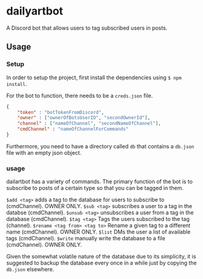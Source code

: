 # dailyartbot
A Discord bot that allows users to tag subscribed users in posts.

## Usage

### Setup

In order to setup the project, first install the dependencies using `$ npm install`.

For the bot to function, there needs to be a `creds.json` file.
```json
{
    "token" : "botTokenFromDiscord",
    "owner" : ["ownerOfBotsUserID", "secondOwnerId"],
    "channel" : ["nameOfChannel", "secondNameOfChannel"],
    "cmdChannel" : "nameOfChannelForCommands"
}
```

Furthermore, you need to have a directory called `db` that contains a `db.json` file with an empty json object.

### usage

dailartbot has a variety of commands. The primary function of the bot is to subscribe to posts of a certain type so that you can be tagged in them.

`$add <tag>` adds a tag to the database for users to subscribe to (cmdChannel). OWNER ONLY.
`$sub <tag>` subscribes a user to a tag in the databse (cmdChannel).
`$unsub <tag>` unsubscribes a user from a tag in the database (cmdChannel).
`$tag <tag>` Tags the users subscribed to the tag (channel).
`$rename <tag from> <tag to>` Rename a given tag to a different name (cmdChannel). OWNER ONLY.
`$list` DMs the user a list of available tags (cmdChannel).
`$write` manually write the database to a file (cmdChannel). OWNER ONLY.


Given the somewhat volatile nature of the database due to its simplicity, it is suggested to backup the database every once in a while just by copying the `db.json` elsewhere.